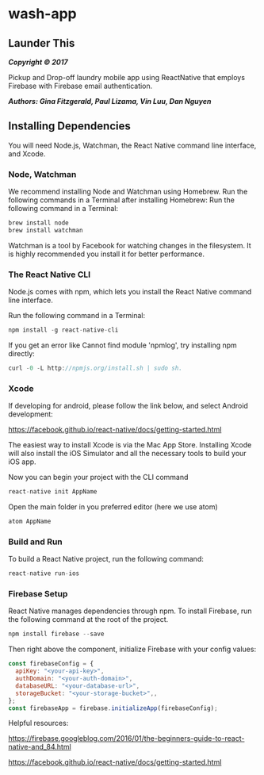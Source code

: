 # wash-app
## Launder This
***Copyright © 2017***

Pickup and Drop-off laundry mobile app using ReactNative that employs Firebase with Firebase email authentication.

***Authors: Gina Fitzgerald, Paul Lizama, Vin Luu, Dan Nguyen***


## Installing Dependencies
You will need Node.js, Watchman, the React Native command line interface, and Xcode.

### Node, Watchman
We recommend installing Node and Watchman using Homebrew. Run the following commands in a Terminal after installing Homebrew:
Run the following command in a Terminal:
``` javascript
brew install node
brew install watchman
```
Watchman is a tool by Facebook for watching changes in the filesystem. It is highly recommended you install it for better performance.

### The React Native CLI #
Node.js comes with npm, which lets you install the React Native command line interface.

Run the following command in a Terminal:
``` javascript
npm install -g react-native-cli
```
If you get an error like Cannot find module 'npmlog', try installing npm directly:
```javascript
curl -0 -L http://npmjs.org/install.sh | sudo sh.
```

### Xcode
If developing for android, please follow the link below, and select Android development:

https://facebook.github.io/react-native/docs/getting-started.html

The easiest way to install Xcode is via the Mac App Store. Installing Xcode will also install the iOS Simulator and all the necessary tools to build your iOS app.

Now you can begin your project with the CLI command
```javascript
react-native init AppName
```
Open the main folder in you preferred editor (here we use atom)
```javascript
atom AppName
```

### Build and Run
To build a React Native project, run the following command:
```javascript
react-native run-ios
```

### Firebase Setup
React Native manages dependencies through npm. To install Firebase, run the following command at the root of the project.
```javascript
npm install firebase --save
```
Then right above the component, initialize Firebase with your config values:
```javascript
const firebaseConfig = {
  apiKey: "<your-api-key>",
  authDomain: "<your-auth-domain>",
  databaseURL: "<your-database-url>",
  storageBucket: "<your-storage-bucket>",,
};
const firebaseApp = firebase.initializeApp(firebaseConfig);
```
Helpful resources:

https://firebase.googleblog.com/2016/01/the-beginners-guide-to-react-native-and_84.html

https://facebook.github.io/react-native/docs/getting-started.html
